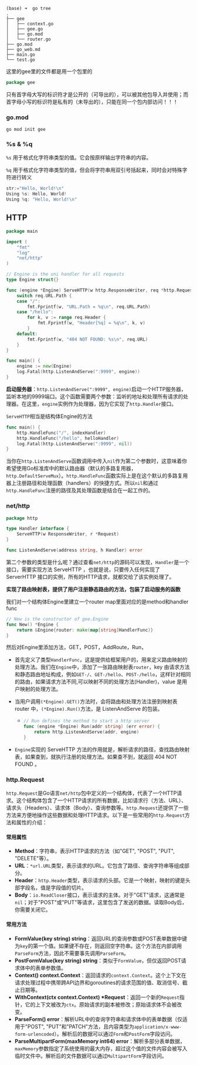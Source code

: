 ```shell
(base) ➜  go tree 
.
├── gee
│   ├── context.go
│   ├── gee.go
│   ├── go.mod
│   └── router.go
├── go.mod
├── go_web.md
├── main.go
└── test.go
```

这里的gee里的文件都是用一个包里的

```go
package gee
```

只有首字母大写的标识符才是公开的（可导出的），可以被其他包导入并使用；而首字母小写的标识符是私有的（未导出的），只能在同一个包内部访问！！！

### go.mod

```shell
go mod init gee
```

### %s & %q

`%s` 用于格式化字符串类型的值。它会按原样输出字符串的内容。

`%q` 用于格式化字符串类型的值，但会将字符串用双引号括起来，同时会对特殊字符进行转义

```go
str:="Hello, World!\n"
Using %s: Hello, World!
Using %q: "Hello, World!\n"
```



## HTTP

```go
package main

import (
	"fmt"
	"log"
	"net/http"
)

// Engine is the uni handler for all requests
type Engine struct{}

func (engine *Engine) ServeHTTP(w http.ResponseWriter, req *http.Request) {
	switch req.URL.Path {
	case "/":
		fmt.Fprintf(w, "URL.Path = %q\n", req.URL.Path)
	case "/hello":
		for k, v := range req.Header {
			fmt.Fprintf(w, "Header[%q] = %q\n", k, v)
		}
	default:
		fmt.Fprintf(w, "404 NOT FOUND: %s\n", req.URL)
	}
}

func main() {
	engine := new(Engine)
	log.Fatal(http.ListenAndServe(":9999", engine))
}
```

**启动服务器**：`http.ListenAndServe(":9999", engine)`启动一个HTTP服务器，监听本地的9999端口。这个函数需要两个参数：监听的地址和处理所有请求的处理器。在这里，`engine`实例作为处理器，因为它实现了`http.Handler`接口。

`ServeHTTP`相当是结构体Engine的方法

```go
func main() {
	http.HandleFunc("/", indexHandler)
	http.HandleFunc("/hello", helloHandler)
	log.Fatal(http.ListenAndServe(":9999", nil))
}
```

当你在`http.ListenAndServe`函数调用中传入`nil`作为第二个参数时，这意味着你希望使用Go标准库中的默认路由器（默认的多路复用器，`http.DefaultServeMux`）。`http.HandleFunc`函数实际上是在这个默认的多路复用器上注册路径和处理函数（handlers）的快捷方式。所以`nil`和通过`http.HandleFunc`注册的路径及其处理函数是结合在一起工作的。

### net/http

```go
package http

type Handler interface {
    ServeHTTP(w ResponseWriter, r *Request)
}

func ListenAndServe(address string, h Handler) error
```

第二个参数的类型是什么呢？通过查看`net/http`的源码可以发现，`Handler`是一个接口，需要实现方法 ServeHTTP ，也就是说，只要传入任何实现了 ServerHTTP 接口的实例，所有的HTTP请求，就都交给了该实例处理了。

**实现了路由映射表，提供了用户注册静态路由的方法，包装了启动服务的函数**

我们对一个结构体Engine里建立一个router map里面对应的是method和handler func

```go
// New is the constructor of gee.Engine
func New() *Engine {
	return &Engine{router: make(map[string]HandlerFunc)}
}
```

然后对Engine里添加方法，GET，POST，AddRoute，Run，

- 首先定义了类型`HandlerFunc`，这是提供给框架用户的，用来定义路由映射的处理方法。我们在`Engine`中，添加了一张路由映射表`router`，key 由请求方法和静态路由地址构成，例如`GET-/`、`GET-/hello`、`POST-/hello`，这样针对相同的路由，如果请求方法不同,可以映射不同的处理方法(Handler)，value 是用户映射的处理方法。

- 当用户调用`(*Engine).GET()`方法时，会将路由和处理方法注册到映射表 router 中，`(*Engine).Run()`方法，是 ListenAndServe 的包装。

  - ```go
    // Run defines the method to start a http server
    func (engine *Engine) Run(addr string) (err error) {
    	return http.ListenAndServe(addr, engine)
    }
    ```

- `Engine`实现的 ServeHTTP 方法的作用就是，解析请求的路径，查找路由映射表，如果查到，就执行注册的处理方法。如果查不到，就返回 404 NOT FOUND 。



### http.Request

`http.Request`是Go语言`net/http`包中定义的一个结构体，代表了一个HTTP请求。这个结构体包含了一个HTTP请求的所有数据，比如请求行（方法、URL）、请求头（Headers）、请求体（Body）、查询参数等。`http.Request`还提供了一些方法来方便地操作这些数据和处理HTTP请求。以下是一些常用的`http.Request`方法和属性的介绍：

#### 常用属性

- **Method**：字符串，表示HTTP请求的方法（如"GET", "POST", "PUT", "DELETE"等）。
- **URL**：`*url.URL`类型，表示请求的URL。它包含了路径、查询字符串等组成部分。
- **Header**：`http.Header`类型，表示请求的头部。它是一个映射，映射的键是头部字段名，值是字段值的切片。
- **Body**：`io.ReadCloser`接口，表示请求的主体。对于"GET"请求，这通常是`nil`；对于"POST"或"PUT"等请求，这里包含了发送的数据。读取Body后，你需要关闭它。

#### 常用方法

- **FormValue(key string) string**：返回URL的查询参数或POST表单数据中键为`key`的第一个值。如果键不存在，则返回空字符串。这个方法在内部调用`ParseForm`方法，因此不需要事先调用`ParseForm`。
- **PostFormValue(key string) string**：类似于`FormValue`，但仅返回POST请求体中的表单参数值。
- **Context() context.Context**：返回请求的`context.Context`。这个上下文在请求处理过程中携带跨API边界和goroutines的请求范围的值、取消信号、截止日期等。
- **WithContext(ctx context.Context) \*Request**：返回一个新的`Request`指针，它的上下文被改为`ctx`。原始请求的副本被修改；原始请求体不会被改变。
- **ParseForm() error**：解析URL中的查询字符串和请求体中的表单数据（仅适用于"POST", "PUT"和"PATCH"方法，且内容类型为`application/x-www-form-urlencoded`）。解析后的数据可以通过`Form`和`PostForm`字段访问。
- **ParseMultipartForm(maxMemory int64) error**：解析多部分表单数据，`maxMemory`参数指定了系统使用的最大内存，超过这个值的文件内容会被写入临时文件中。解析后的文件数据可以通过`MultipartForm`字段访问。